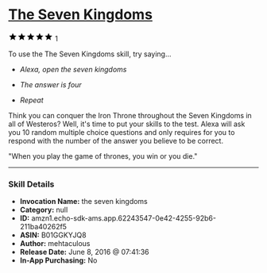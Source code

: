 # [The Seven Kingdoms](http://alexa.amazon.com/#skills/amzn1.echo-sdk-ams.app.62243547-0e42-4255-92b6-211ba40262f5)
![5 stars](../../images/ic_star_black_18dp_1x.png)![5 stars](../../images/ic_star_black_18dp_1x.png)![5 stars](../../images/ic_star_black_18dp_1x.png)![5 stars](../../images/ic_star_black_18dp_1x.png)![5 stars](../../images/ic_star_black_18dp_1x.png) 1

To use the The Seven Kingdoms skill, try saying...

* *Alexa, open the seven kingdoms*

* *The answer is four*

* *Repeat*

Think you can conquer the Iron Throne throughout the Seven Kingdoms in all of Westeros? Well, it's time to put your skills to the test. Alexa will ask you 10 random multiple choice questions and only requires for you to respond with the number of the answer you believe to be correct.

"When you play the game of thrones, you win or you die."

***

### Skill Details

* **Invocation Name:** the seven kingdoms
* **Category:** null
* **ID:** amzn1.echo-sdk-ams.app.62243547-0e42-4255-92b6-211ba40262f5
* **ASIN:** B01GGKYJQ8
* **Author:** mehtaculous
* **Release Date:** June 8, 2016 @ 07:41:36
* **In-App Purchasing:** No
